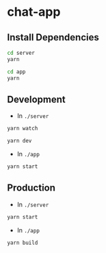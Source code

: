 # chat-app

## Install Dependencies

```sh
cd server
yarn
```

```sh
cd app
yarn
```

## Development

- In `./server`

```sh
yarn watch
```

```sh
yarn dev
```

- In `./app`

```sh
yarn start
```

## Production

- In `./server`

```sh
yarn start
```

- In `./app`

```sh
yarn build
```

